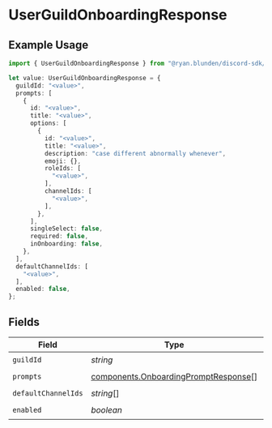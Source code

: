 # UserGuildOnboardingResponse

## Example Usage

```typescript
import { UserGuildOnboardingResponse } from "@ryan.blunden/discord-sdk/models/components";

let value: UserGuildOnboardingResponse = {
  guildId: "<value>",
  prompts: [
    {
      id: "<value>",
      title: "<value>",
      options: [
        {
          id: "<value>",
          title: "<value>",
          description: "case different abnormally whenever",
          emoji: {},
          roleIds: [
            "<value>",
          ],
          channelIds: [
            "<value>",
          ],
        },
      ],
      singleSelect: false,
      required: false,
      inOnboarding: false,
    },
  ],
  defaultChannelIds: [
    "<value>",
  ],
  enabled: false,
};
```

## Fields

| Field                                                                                        | Type                                                                                         | Required                                                                                     | Description                                                                                  |
| -------------------------------------------------------------------------------------------- | -------------------------------------------------------------------------------------------- | -------------------------------------------------------------------------------------------- | -------------------------------------------------------------------------------------------- |
| `guildId`                                                                                    | *string*                                                                                     | :heavy_check_mark:                                                                           | N/A                                                                                          |
| `prompts`                                                                                    | [components.OnboardingPromptResponse](../../models/components/onboardingpromptresponse.md)[] | :heavy_check_mark:                                                                           | N/A                                                                                          |
| `defaultChannelIds`                                                                          | *string*[]                                                                                   | :heavy_check_mark:                                                                           | N/A                                                                                          |
| `enabled`                                                                                    | *boolean*                                                                                    | :heavy_check_mark:                                                                           | N/A                                                                                          |